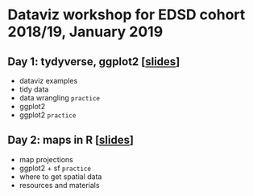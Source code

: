# Dataviz workshop for EDSD cohort 2018/19, January 2019


## Day 1: tydyverse, ggplot2 [[slides][s1]]

- dataviz examples
- tidy data
- data wrangling `practice`
- ggplot2
- ggplot2 `practice`

## Day 2: maps in R [[slides][s2]]

- map projections
- ggplot2 + sf `practice`
- where to get spatial data
- resources and materials


[s1]: https://ikashnitsky.github.io/edsd-dataviz-2019/slides/190128-tidyverse-ggplot2.html
[s2]: https://ikashnitsky.github.io/edsd-dataviz-2019/slides/190129-maps-with-R.html